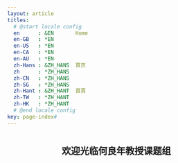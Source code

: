 ```yaml
---
layout: article
titles:
  # @start locale config
  en      : &EN       Home
  en-GB   : *EN
  en-US   : *EN
  en-CA   : *EN
  en-AU   : *EN
  zh-Hans : &ZH_HANS  首页
  zh      : *ZH_HANS
  zh-CN   : *ZH_HANS
  zh-SG   : *ZH_HANS
  zh-Hant : &ZH_HANT  首頁
  zh-TW   : *ZH_HANT
  zh-HK   : *ZH_HANT
  # @end locale config
key: page-index#
---
```


# 
## <center>欢迎光临何良年教授课题组</center>
